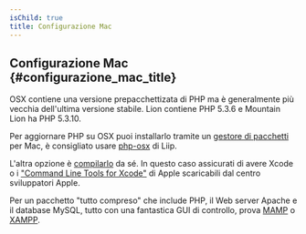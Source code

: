 ```yaml
---
isChild: true
title: Configurazione Mac
---
```


## Configurazione Mac  {#configurazione_mac_title}

OSX contiene una versione prepacchettizata di PHP ma è generalmente più vecchia dell'ultima versione stabile. Lion
contiene PHP 5.3.6 e Mountain Lion ha PHP 5.3.10.

Per aggiornare PHP su OSX puoi installarlo tramite un [gestore di pacchetti][mac-package-managers] per Mac,
è consigliato usare [php-osx][php-osx-downloads] di Liip.

L'altra opzione è [compilarlo][mac-compile] da sé. In questo caso assicurati di avere Xcode o i
["Command Line Tools for Xcode"][apple-developer] di Apple scaricabili dal centro sviluppatori Apple.

Per un pacchetto "tutto compreso" che include PHP, il Web server Apache e il database MySQL, tutto con una fantastica GUI di
controllo, prova [MAMP][mamp-downloads] o [XAMPP][xampp].

[mac-package-managers]: http://www.php.net/manual/it/install.macosx.packages.php
[mac-compile]: http://www.php.net/manual/it/install.macosx.compile.php
[xcode-gcc-substitution]: https://github.com/kennethreitz/osx-gcc-installer
[apple-developer]: https://developer.apple.com/downloads
[mamp-downloads]: http://www.mamp.info/en/downloads/index.html
[php-osx-downloads]: http://php-osx.liip.ch/
[xampp]: http://www.apachefriends.org/en/xampp.html
